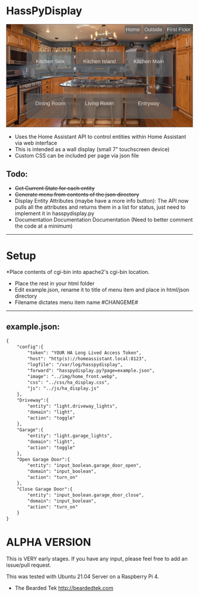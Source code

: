 # HassPyDisplay
![v0.3.1](/html/img/hasspydisplay.png)
* Uses the Home Assistant API to control entities within Home Assistant via web interface
* This is intended as a wall display (small 7" touchscreen device)
* Custom CSS can be included per page via json file

## Todo:
* ~~Get Current State for each entity~~
* ~~Generate menu from contents of the json directory~~
* Display Entity Attributes (maybe have a more info button): The API now pulls all the attributes and returns them in a list for status, just need to implement it in hasspydisplay.py
* Documentation Documentation Documentation
(Need to better comment the code at a minimum)
***
# Setup

*Place contents of cgi-bin into apache2's cgi-bin location.
* Place the rest in your html folder
* Edit example.json, rename it to title of menu item and place in html/json directory
* Filename dictates menu item name #CHANGEME#

***
## example.json:
```
{
    "config":{
        "token": "YOUR HA Long Lived Access Token",
        "host": "http(s)://homeassistant.local:8123",
        "logfile": "/var/log/hasspydisplay",
        "forward": "hasspydisplay.py?page=example.json",
        "image": "../img/home_front.webp",
        "css": "../css/ha_display.css",
        "js": "../js/ha_display.js"
    },
    "Driveway":{
        "entity": "light.driveway_lights",
        "domain": "light",
        "action": "toggle"
    },
    "Garage":{
        "entity": "light.garage_lights",
        "domain": "light",
        "action": "toggle"
    },
    "Open Garage Door":{
        "entity": "input_boolean.garage_door_open",
        "domain": "input_boolean",
        "action": "turn_on"
    },
    "Close Garage Door":{
        "entity": "input_boolean.garage_door_close",
        "domain": "input_boolean",
        "action": "turn_on"
    }
}
```

# ALPHA VERSION
This is VERY early stages.  If you have any input, please feel free to add an issue/pull request.

This was tested with Ubuntu 21.04 Server on a Raspberry Pi 4.

- The Bearded Tek
http://beardedtek.com